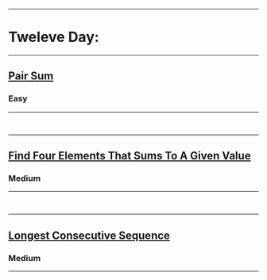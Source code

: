 <hr size="4" noshade>
  <h1> Tweleve Day: </h1>
<hr size="4" noshade>
<h2><a href="https://www.codingninjas.com/codestudio/problems/pair-sum_697295?topList=striver-sde-sheet-problems&utm_source=striver&utm_medium=website&leftPanelTab=1">Pair Sum</a></h2><h3>Easy</h3><hr>
<br>
<hr size="4" noshade>
<h2><a href="https://www.codingninjas.com/codestudio/problems/983605?topList=striver-sde-sheet-problems&utm_source=striver&utm_medium=website&leftPanelTab=0">Find Four Elements That Sums To A Given Value</a></h2><h3>Medium</h3><hr>
<br>
<hr size="4" noshade>
<h2><a href="https://www.codingninjas.com/codestudio/problems/759408?topList=striver-sde-sheet-problems&utm_source=striver&utm_medium=website&leftPanelTab=0">Longest Consecutive Sequence</a></h2><h3>Medium</h3><hr>
<br>
